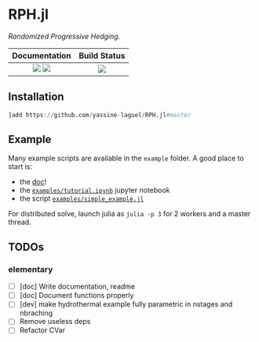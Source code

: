 # RPH.jl

*Randomized Progressive Hedging.*

| **Documentation**                                                               | **Build Status**                                                                                |
|:-------------------------------------------------------------------------------:|:-----------------------------------------------------------------------------------------------:|
| [![](https://img.shields.io/badge/docs-stable-blue.svg)](https://yassine-laguel.github.io/RPH.jl/stable) [![](https://img.shields.io/badge/docs-dev-blue.svg)](https://yassine-laguel.github.io/RPH.jl/dev) | [![](https://api.travis-ci.com/yassine-laguel/RPH.jl.svg?token=aVdshbY2sAXsS8EzvkVr&branch=master)](https://travis-ci.com/yassine-laguel/RPH.jl) |

## Installation

```julia
]add https://github.com/yassine-laguel/RPH.jl#master
```

## Example

Many example scripts are available in the `example` folder. A good place to start is:
- the [doc](---)!
- the [`examples/tutorial.ipynb`](https://github.com/yassine-laguel/RPH.jl/blob/master/examples/tutorial.ipynb) jupyter notebook
- the script [`examples/simple_example.jl`](https://github.com/yassine-laguel/RPH.jl/blob/master/examples/tutorial.jl)

For distributed solve, launch julia as `julia -p 3` for 2 workers and a master thread.

## TODOs

### elementary
- [ ] [doc] Write documentation, readme
- [ ] [doc] Document functions properly
- [ ] [dev] make hydrothermal example fully parametric in nstages and nbraching
- [ ] Remove useless deps
- [ ] Refactor CVar